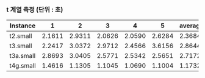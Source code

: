 ### t 계열 측정 (단위 : 초)

| Instance  | 1 | 2 | 3 | 4 | 5 | average |
|-----------|-------|--------|------|------|------|---------|
| t2.small  | 2.1611| 2.9311 | 2.0626 |2.0590 |2.6284 | 2.3684 |
| t3.small  | 2.2417 |3.0372 | 2.9712 | 2.4566 |3.6156 | 2.8644 |
| t3a.small | 2.8693 | 3.0405 |2.5771 | 2.5342 |2.5651 | 2.7172 |
| t4g.small | 1.4616 |1.1305 |1.1045 |1.0690 | 1.1004 | 1.1732 |

